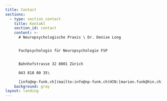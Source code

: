 ```yaml
---
title: Contact
sections:
  - type: section_contact
    title: Kontakt
    section_id: contact
    content: >-
      # Neuropsychologische Praxis \ Dr. Denise Long


      Fachpsychologin für Neuropsychologie FSP


      Bahnhofstrasse 32 8001 Zürich

      043 818 00 35\

      [info@np-funk.ch](mailto:info@np-funk.ch)HIN:[marion.funk@hin.ch](mailto:marion.funk@hin.ch)
    background: gray
layout: landing
---
```

